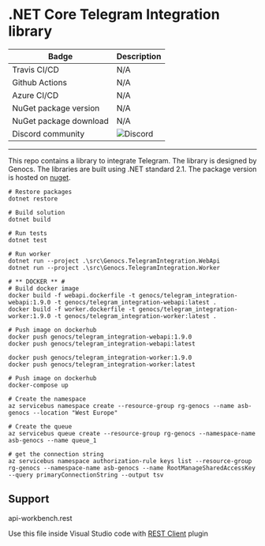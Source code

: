 # .NET Core Telegram Integration library 



| Badge                    | Description                    |
| ------------------------ | ------------------------------ |
| Travis CI/CD             | N/A                            |
| Github Actions           | N/A                            |
| Azure CI/CD              | N/A                            |
| NuGet package version    | N/A                            |
| NuGet package download   | N/A                            |
| Discord community        | ![Discord](https://dcbadge.vercel.app/api/shield/461057072054927361?style=flat-square)  |


----

This repo contains a library to integrate Telegram. The library is designed by Genocs.
The libraries are built using .NET standard 2.1. The package version is hosted on [nuget](https://www.nuget.org/packages).


``` PS
# Restore packages
dotnet restore

# Build solution
dotnet build

# Run tests
dotnet test

# Run worker
dotnet run --project .\src\Genocs.TelegramIntegration.WebApi
dotnet run --project .\src\Genocs.TelegramIntegration.Worker

# ** DOCKER ** #
# Build docker image
docker build -f webapi.dockerfile -t genocs/telegram_integration-webapi:1.9.0 -t genocs/telegram_integration-webapi:latest .
docker build -f worker.dockerfile -t genocs/telegram_integration-worker:1.9.0 -t genocs/telegram_integration-worker:latest .

# Push image on dockerhub
docker push genocs/telegram_integration-webapi:1.9.0
docker push genocs/telegram_integration-webapi:latest

docker push genocs/telegram_integration-worker:1.9.0
docker push genocs/telegram_integration-worker:latest

# Push image on dockerhub
docker-compose up

```




``` PS
# Create the namespace
az servicebus namespace create --resource-group rg-genocs --name asb-genocs --location "West Europe"

# Create the queue
az servicebus queue create --resource-group rg-genocs --namespace-name asb-genocs --name queue_1

# get the connection string
az servicebus namespace authorization-rule keys list --resource-group rg-genocs --namespace-name asb-genocs --name RootManageSharedAccessKey --query primaryConnectionString --output tsv 

```


## Support

api-workbench.rest

Use this file inside Visual Studio code with [REST Client](https://marketplace.visualstudio.com/items?itemName=humao.rest-client) plugin 

